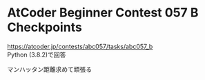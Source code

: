 # AtCoder Beginner Contest 057 B Checkpoints  
https://atcoder.jp/contests/abc057/tasks/abc057_b  
Python (3.8.2)で回答  

マンハッタン距離求めて頑張る
